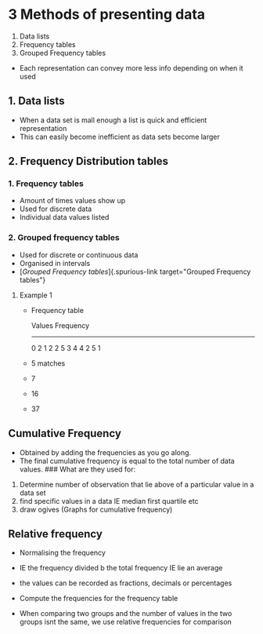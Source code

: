 # 3 Methods of presenting data

1.  Data lists
2.  Frequency tables
3.  Grouped Frequency tables

- Each representation can convey more less info depending on when it
  used

## 1. Data lists

- When a data set is mall enough a list is quick and efficient
  representation
- This can easily become inefficient as data sets become larger

## 2. Frequency Distribution tables

### 1. Frequency tables

- Amount of times values show up
- Used for discrete data
- Individual data values listed

### 2. Grouped frequency tables

- Used for discrete or continuous data
- Organised in intervals
- [*Grouped Frequency tables*]{.spurious-link
  target="Grouped Frequency tables"}

1.  Example 1

    - Frequency table

      Values   Frequency
      -------- -----------
      0        2
      1        2
      2        5
      3        4
      4        2
      5        1

    - 5 matches
    - 7
    - 16
    - 37

## Cumulative Frequency

- Obtained by adding the frequencies as you go along.
- The final cumulative frequency is equal to the total number of data
  values. \### What are they used for:

1.  Determine number of observation that lie above of a particular value
    in a data set
2.  find specific values in a data IE median first quartile etc
3.  draw ogives (Graphs for cumulative frequency)

## Relative frequency

- Normalising the frequency

- IE the frequency divided b the total frequency IE lie an average

- the values can be recorded as fractions, decimals or percentages

- Compute the frequencies for the frequency table

- When comparing two groups and the number of values in the two groups
  isnt the same, we use relative frequencies for comparison
